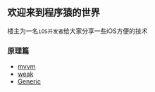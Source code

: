 ## 欢迎来到程序猿的世界

楼主为一名`iOS开发者`给大家分享一些iOS方便的技术

### 原理篇
* [mvvm](https://github.com/MrDeveloperLiu/Blog/blob/master/mvvm.md)
* [weak](https://github.com/MrDeveloperLiu/Blog/blob/master/weak.md)
* [Generic](https://github.com/MrDeveloperLiu/Blog/blob/master/Generic.md)
